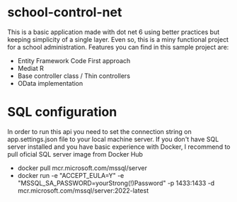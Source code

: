 # school-control-net
This is a basic application made with dot net 6 using better practices but keeping simplicity of a single layer. Even so, this is a miny functional project for a school administration.
Features you can find in this sample project are:
* Entity Framework Code First approach
* Mediat R
* Base controller class / Thin controllers
* OData implementation

# SQL configuration
In order to run this api you need to set the connection string on app.settings.json file to your local machine server.
If you don't have SQL server installed and you have basic experience with Docker, I recommend to pull oficial SQL server image from Docker Hub
* docker pull mcr.microsoft.com/mssql/server
* docker run -e "ACCEPT_EULA=Y" -e "MSSQL_SA_PASSWORD=yourStrong(!)Password" -p 1433:1433 -d mcr.microsoft.com/mssql/server:2022-latest

